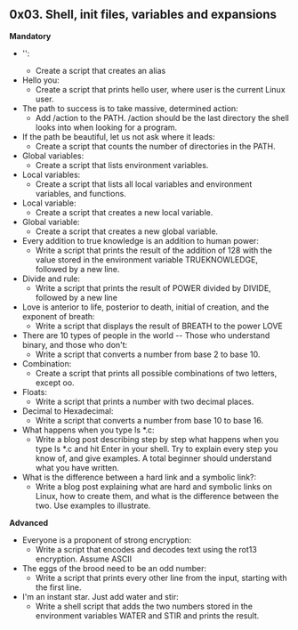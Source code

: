 ## 0x03. Shell, init files, variables and expansions

**Mandatory**

- '<o>':
  - Create a script that creates an alias
- Hello you:
  - Create a script that prints hello user, where user is the current Linux user.
- The path to success is to take massive, determined action:
  - Add /action to the PATH. /action should be the last directory the shell looks into when looking for a program.
- If the path be beautiful, let us not ask where it leads:
  - Create a script that counts the number of directories in the PATH.
- Global variables:
  - Create a script that lists environment variables.
- Local variables:
  - Create a script that lists all local variables and environment variables, and functions.
- Local variable:
  - Create a script that creates a new local variable.
- Global variable:
  - Create a script that creates a new global variable.
- Every addition to true knowledge is an addition to human power: 
  - Write a script that prints the result of the addition of 128 with the value stored in the environment variable TRUEKNOWLEDGE, followed by a new line.
- Divide and rule:
  - Write a script that prints the result of POWER divided by DIVIDE, followed by a new line
- Love is anterior to life, posterior to death, initial of creation, and the exponent of breath:
  - Write a script that displays the result of BREATH to the power LOVE
- There are 10 types of people in the world -- Those who understand binary, and those who don't:
  - Write a script that converts a number from base 2 to base 10.
- Combination:
  - Create a script that prints all possible combinations of two letters, except oo.
- Floats:
  - Write a script that prints a number with two decimal places.
- Decimal to Hexadecimal:
  - Write a script that converts a number from base 10 to base 16.
- What happens when you type ls *.c:
  - Write a blog post describing step by step what happens when you type ls *.c and hit Enter in your shell. Try to explain every step you know of, and give examples. A total beginner should understand what you have written.
- What is the difference between a hard link and a symbolic link?:
  - Write a blog post explaining what are hard and symbolic links on Linux, how to create them, and what is the difference between the two. Use examples to illustrate.

**Advanced**

- Everyone is a proponent of strong encryption:
  - Write a script that encodes and decodes text using the rot13 encryption. Assume ASCII
- The eggs of the brood need to be an odd number:
  - Write a script that prints every other line from the input, starting with the first line.
- I'm an instant star. Just add water and stir: 
  - Write a shell script that adds the two numbers stored in the environment variables WATER and STIR and prints the result.